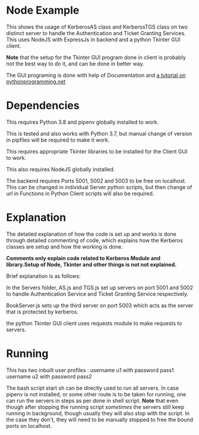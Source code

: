 # Node Example

This shows the usage of KerberosAS class and KerberosTGS class on two distinct server to handle the Authentication and Ticket Granting Services. This uses NodeJS with ExpressJs in backend and a python Tkinter GUI client.

<strong>Note</strong> that the setup for the Tkinter GUI program done in client is probably not the best way to do it, and can be done in better way.

The GUI programing is done with help of Documentation and <a href='https://pythonprogramming.net/change-show-new-frame-tkinter/'>a tutorial on pythonprogramming.net</a>

# Dependencies

This requires Python 3.8 and pipenv globally installed to work.

This is tested and also works with Python 3.7, but manual change of version in pipfiles will be required to make it work.

This requires appropriate Tkinter libraries to be installed for the Client GUI to work.

This also requires NodeJS globally installed.

The backend requires Ports 5001, 5002 and 5003 to be free on localhost.
This can be changed in individual Server python scripts, but then change of url in Functions in Python Client scripts will also be required.

# Explanation

The detailed explanation of how the code is set up and works is done through detailed commenting of code, which explains how the Kerberos classes are setup and how the working is done.

<strong>Comments only explain code related to Kerberos Module and library.Setup of Node, Tkinter and other things is not not explained.</strong>

Brief explanation is as follows:

In the Servers folder, AS.js and TGS.js set up servers on port 5001 and 5002 to handle Authentication Service and Ticket Granting Service respectively.

BookServer.js sets up the third server on port 5003 which acts as the server that is protected by kerberos.

the python Tkinter GUI client uses requests module to make requests to servers.

# Running

This has two inbuilt user profiles :
username u1 with password pass1
username u2 with password pass2

The bash script start sh can be directly used to run all servers. In case pipenv is not installed, or some other route is to be taken for running, one can run the servers in steps as per done in shell script.
<strong>Note</strong> that even though after stopping the running script _sometimes_ the servers still keep running in background, though usually they will also stop with the script. In the case they don't, they will need to be manually stopped to free the bound ports on localhost.
